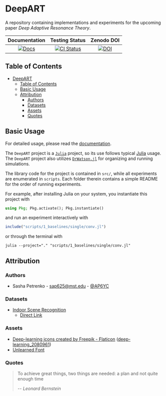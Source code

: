 # DeepART

A repository containing implementations and experiments for the upcoming paper _Deep Adaptive Resonance Theory_.

| **Documentation** | **Testing Status** | **Zenodo DOI** |
|:-----------------:|:------------------:|:--------------:|
| [![Docs][docs-img]][docs-url] | [![CI Status][ci-img]][ci-url] | [![DOI][zenodo-img]][zenodo-url] |

[zenodo-img]: https://zenodo.org/badge/DOI/10.5281/zenodo.10896042.svg
[zenodo-url]: https://zenodo.org/doi/10.5281/zenodo.10896042

[ci-img]: https://github.com/AP6YC/DeepART/workflows/CI/badge.svg
[ci-url]: https://github.com/AP6YC/DeepART/actions?query=workflow%3ACI

[docs-img]: https://img.shields.io/badge/docs-blue.svg
[docs-url]: https://AP6YC.github.io/DeepART/

## Table of Contents

- [DeepART](#deepart)
  - [Table of Contents](#table-of-contents)
  - [Basic Usage](#basic-usage)
  - [Attribution](#attribution)
    - [Authors](#authors)
    - [Datasets](#datasets)
    - [Assets](#assets)
    - [Quotes](#quotes)

[julia-lang]: https://julialang.org/
[julia-docs]: https://docs.julialang.org/en/v1/
[drwatson-docs]: https://juliadynamics.github.io/DrWatson.jl/dev/

## Basic Usage

For detailed usage, please read the [documentation][docs-url].

The `DeepART` project is a [`Julia`][julia-lang] project, so its use follows typical [Julia][julia-docs] usage.
The `DeepART` project also utilizes [`DrWatson.jl`][drwatson-docs] for organizing and running simulations.

The library code for the project is contained in `src/`, while all experiments are enumerated in `scripts`.
Each folder therein contains a simple README for the order of running experiments.

For example, after installing Julia on your system, you instantiate this project with

```julia
using Pkg; Pkg.activate(); Pkg.instantiate()
```

and run an experiment interactively with

```julia
include("scripts/1_baselines/single/conv.jl")
```

or through the terminal with

```shell
julia --project="." "scripts/1_baselines/single/conv.jl"
```

## Attribution

### Authors

- Sasha Petrenko - <sap625@mst.edu> - [@AP6YC](https://github.com/AP6YC)

### Datasets

- [Indoor Scene Recognition](https://web.mit.edu/torralba/www/indoor.html)
  - [Direct Link](http://groups.csail.mit.edu/vision/LabelMe/NewImages/indoorCVPR_09.tar)

### Assets

- [Deep-learning icons created by Freepik - Flaticon](https://www.flaticon.com/free-icons/deep-learning) ([deep-learning_2080961](https://www.flaticon.com/free-icon/deep-learning_2080961))
- [Unlearned Font](https://www.1001fonts.com/unlearned-font.html)

### Quotes

> To achieve great things, two things are needed: a plan and not quite enough time
>
> --<cite> Leonard Bernstein </cite>
